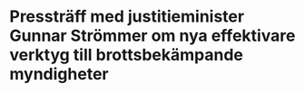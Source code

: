 # Pressträff med justitieminister Gunnar Strömmer om nya effektivare verktyg till brottsbekämpande myndigheter


